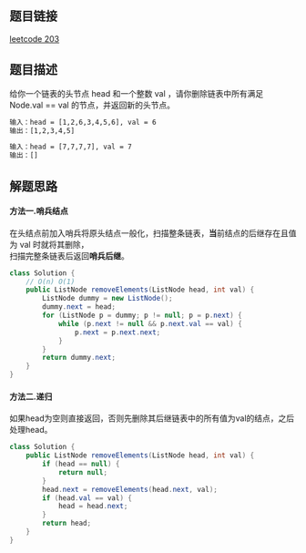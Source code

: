 ## 题目链接

[leetcode 203](https://leetcode.cn/problems/remove-linked-list-elements/submissions/)

## 题目描述

给你一个链表的头节点 head 和一个整数 val ，请你删除链表中所有满足 Node.val == val 的节点，并返回新的头节点。

```html
输入：head = [1,2,6,3,4,5,6], val = 6
输出：[1,2,3,4,5]

输入：head = [7,7,7,7], val = 7
输出：[]
```

## 解题思路

#### 方法一.哨兵结点 

在头结点前加入哨兵将原头结点一般化，扫描整条链表，**当**前结点的后继存在且值为 val 时就将其删除，  
扫描完整条链表后返回**哨兵后继**。  

```java
class Solution {
    // O(n) O(1)
    public ListNode removeElements(ListNode head, int val) {
        ListNode dummy = new ListNode();
        dummy.next = head;
        for (ListNode p = dummy; p != null; p = p.next) {
            while (p.next != null && p.next.val == val) {
                p.next = p.next.next;
            }
        }
        return dummy.next;
    }
}
```
#### 方法二.递归

如果head为空则直接返回，否则先删除其后继链表中的所有值为val的结点，之后处理head。


```JAVA
class Solution {
    public ListNode removeElements(ListNode head, int val) {
        if (head == null) {
            return null;
        }
        head.next = removeElements(head.next, val);
        if (head.val == val) {
            head = head.next;
        }
        return head;
    }
}
```

